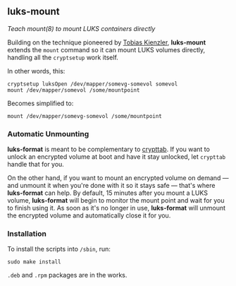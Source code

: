 ## luks-mount

*Teach mount(8) to mount LUKS containers directly*

Building on the technique pioneered by [Tobias
Kienzler](http://unix.stackexchange.com/a/52183/49971), **luks-mount** extends
the `mount` command so it can mount LUKS volumes directly, handling all the
`cryptsetup` work itself.

In other words, this:

    cryptsetup luksOpen /dev/mapper/somevg-somevol somevol
    mount /dev/mapper/somevol /some/mountpoint

Becomes simplified to:

    mount /dev/mapper/somevg-somevol /some/mountpoint

### Automatic Unmounting

**luks-format** is meant to be complementary to
[crypttab](http://manpages.ubuntu.com/manpages/trusty/man5/crypttab.5.html).
If you want to unlock an encrypted volume at boot and have it stay unlocked,
let `crypttab` handle that for you.

On the other hand, if you want to mount an encrypted volume on demand — and
unmount it when you're done with it so it stays safe — that's where
**luks-format** can help.  By default, 15 minutes after you mount a LUKS
volume, **luks-format** will begin to monitor the mount point and wait for you
to finish using it.  As soon as it's no longer in use, **luks-format** will
unmount the encrypted volume and automatically close it for you.

### Installation

To install the scripts into `/sbin`, run:

    sudo make install

`.deb` and `.rpm` packages are in the works.
